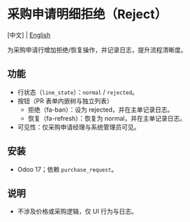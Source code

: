# 采购申请明细拒绝（Reject）

[中文] | [English](README.md)

为采购申请行增加拒绝/恢复操作，并记录日志，提升流程清晰度。

## 功能
- 行状态（`line_state`）：`normal` / `rejected`。
- 按钮（PR 表单内嵌树与独立列表）
  - 拒绝（fa-ban）：设为 rejected，并在主单记录日志。
  - 恢复（fa-refresh）：恢复为 normal，并在主单记录日志。
- 可见性：仅采购申请经理与系统管理员可见。

## 安装
- Odoo 17；依赖 `purchase_request`。

## 说明
- 不涉及价格或采购逻辑，仅 UI 行为与日志。

